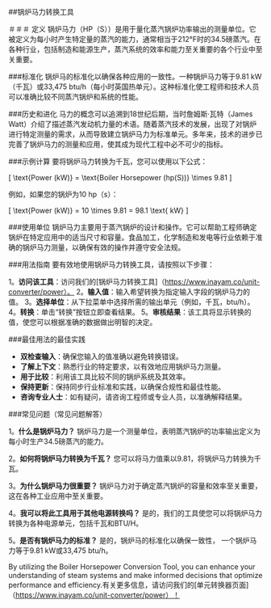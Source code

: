 ##锅炉马力转换工具

＃＃＃ 定义
锅炉马力（HP（S））是用于量化蒸汽锅炉功率输出的测量单位。它被定义为每小时产生特定量的蒸汽的能力，通常相当于212°F时的34.5磅蒸汽。在各种行业，包括制造和能源生产，蒸汽系统的效率和能力至关重要的各个行业中至关重要。

###标准化
锅炉马的标准化以确保各种应用的一致性。一种锅炉马力等于9.81 kW（千瓦）或33,475 btu/h（每小时英国热单元）。这种标准化使工程师和技术人员可以准确比较不同蒸汽锅炉和系统的性能。

###历史和进化
马力的概念可以追溯到18世纪后期，当时詹姆斯·瓦特（James Watt）介绍了描述蒸汽发动机力量的术语。随着蒸汽技术的发展，出现了对锅炉进行特定测量的需求，从而导致建立锅炉马力为标准单元。多年来，技术的进步已完善了锅炉马力的测量和应用，使其成为现代工程中必不可少的指标。

###示例计算
要将锅炉马力转换为千瓦，您可以使用以下公式：

\[ \text{Power (kW)} = \text{Boiler Horsepower (hp(S))} \times 9.81 \]

例如，如果您的锅炉为10 hp（s）：

\[ \text{Power (kW)} = 10 \times 9.81 = 98.1 \text{ kW} \]

###使用单位
锅炉马力主要用于蒸汽锅炉的设计和操作。它可以帮助工程师确定锅炉在特定应用中的适当尺寸和容量。食品加工，化学制造和发电等行业依赖于准确的锅炉马力测量，以确保有效的操作并遵守安全法规。

###用法指南
要有效地使用锅炉马力转换工具，请按照以下步骤：

1。**访问该工具**：访问我们的[锅炉马力转换工具]（https://www.inayam.co/unit-converter/power）。
2。**输入值**：输入希望转换为指定输入字段的锅炉马力的值。
3。**选择单位**：从下拉菜单中选择所需的输出单元（例如，千瓦，btu/h）。
4。**转换**：单击“转换”按钮立即查看结果。
5。**审核结果**：该工具将显示转换的值，使您可以根据准确的数据做出明智的决定。

###最佳用法的最佳实践
-  **双检查输入**：确保您输入的值准确以避免转换错误。
-  **了解上下文**：熟悉行业的特定要求，以有效地应用锅炉马力测量。
-  **用于比较**：利用该工具比较不同的锅炉系统及其效率。
-  **保持更新**：保持同步行业标准和实践，以确保合规性和最佳性能。
-  **咨询专业人士**：如有疑问，请咨询工程师或专业人员，以准确解释结果。

###常见问题（常见问题解答）

1。**什么是锅炉马力？**
锅炉马力是一个测量单位，表明蒸汽锅炉的功率输出定义为每小时生产34.5磅蒸汽的能力。

2。**如何将锅炉马力转换为千瓦？**
您可以将马力值乘以9.81，将锅炉马力转换为千瓦。

3。**为什么锅炉马力很重要？**
锅炉马力对于确定蒸汽锅炉的容量和效率至关重要，这在各种工业应用中至关重要。

4。**我可以将此工具用于其他电源转换吗？**
是的，我们的工具使您可以将锅炉马力转换为各种电源单元，包括千瓦和BTU/H。

5。**是否有锅炉马力的标准？**
是的，锅炉马的标准化以确保一致性， 一个锅炉马力等于9.81 kW或33,475 btu/h。

By utilizing the Boiler Horsepower Conversion Tool, you can enhance your understanding of steam systems and make informed decisions that optimize performance and efficiency.有关更多信息，请访问我们的[单元转换器页面]（https://www.inayam.co/unit-converter/power）！
